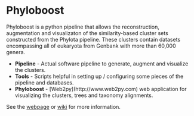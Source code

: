 Phyloboost
==========

Phyloboost is a python pipeline that allows the reconstruction, augmentation and visualizaton of the similarity-based cluster sets constructed from the Phylota pipeline. These clusters contain datasets encompassing all of eukaryota from Genbank with more than 60,000 genera.

<ul>
<li><b>Pipeline</b> - Actual software pipeline to generate, augment and visualize the clusters.
<li><b>Tools</b> - Scripts helpful in setting up / configuring some pieces of the pipeline and databases.
<li><b>Phyloboost</b> - [Web2py](http://www.web2py.com) web application for visualizing the clusters, trees and taxonomy alignments.
</ul>

See the [webpage](https://lcoghill.github.io/phyloboost/) or [wiki](https://github.com/lcoghill/phyloboost/wiki) for more information.


